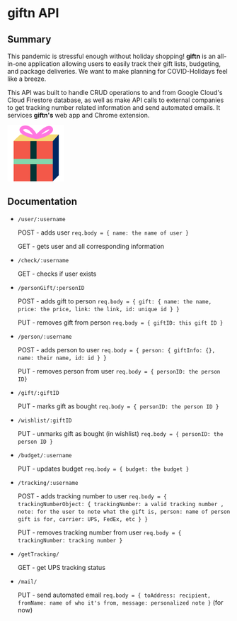 # giftn API
## Summary
This pandemic is stressful enough without holiday shopping! **giftn** is an all-in-one application allowing users to easily track their gift lists, budgeting, and package deliveries.
We want to make planning for COVID-Holidays feel like a breeze.

This API was built to handle CRUD operations to and from Google Cloud's Cloud Firestore database, as well as make API calls to external companies to get tracking number related information and send automated emails.
It services **giftn's** web app and Chrome extension.

![giftn Logo](/images/logo.png)

## Documentation
* `/user/:username`
  
  POST - adds user `req.body = { name: the name of user }`
  
  GET - gets user and all corresponding information

* `/check/:username`

  GET - checks if user exists

* `/personGift/:personID`

  POST - adds gift to person `req.body = { gift: { name: the name, price: the price, link: the link, id: unique id } }`
  
  PUT - removes gift from person `req.body = { giftID: this gift ID }`

* `/person/:username`  

  POST - adds person to user `req.body = { person: { giftInfo: {}, name: their name, id: id } }`
  
  PUT - removes person from user `req.body = { personID: the person ID}`

* `/gift/:giftID`

  PUT - marks gift as bought `req.body = { personID: the person ID }`

* `/wishlist/:giftID`
  
  PUT - unmarks gift as bought (in wishlist) `req.body = { personID: the person ID }`

* `/budget/:username`
  
  PUT - updates budget `req.body = { budget: the budget }`

* `/tracking/:username`

  POST - adds tracking number to user `req.body = { trackingNumberObject: { trackingNumber: a valid tracking number , note: for the user to note what the gift is, person: name of person gift is for, carrier: UPS, FedEx, etc } }`
  
  PUT - removes tracking number from user `req.body = { trackingNumber: tracking number }`

* `/getTracking/`
  
  GET - get UPS tracking status

* `/mail/`

  PUT - send automated email `req.body = { toAddress: recipient, fromName: name of who it's from, message: personalized note }` (for now)
